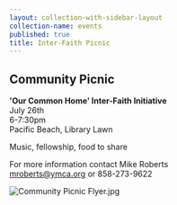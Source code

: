 ```yaml
---
layout: collection-with-sidebar-layout
collection-name: events
published: true
title: Inter-Faith Picnic
---
```

## Community Picnic

**'Our Common Home' Inter-Faith Initiative**  
July 26th  
6-7:30pm  
Pacific Beach, Library Lawn  

Music, fellowship, food to share

For more information contact Mike Roberts  
mroberts@ymca.org or 858-273-9622

![Community Picnic Flyer.jpg]({{site.baseurl}}/media/Community%20Picnic%20Flyer.jpg)

